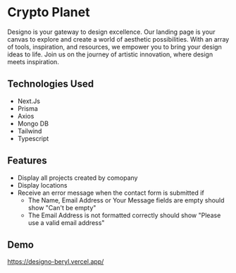 # Crypto Planet

Designo is your gateway to design excellence. Our landing page is your canvas to explore and create a world of aesthetic possibilities. With an array of tools, inspiration, and resources, we empower you to bring your design ideas to life. Join us on the journey of artistic innovation, where design meets inspiration.

## Technologies Used

- Next.Js
- Prisma
- Axios
- Mongo DB
- Tailwind
- Typescript

## Features
- Display all projects created by comopany
- Display locations
- Receive an error message when the contact form is submitted if
  - The Name, Email Address or Your Message fields are empty should show "Can't be empty"
  - The Email Address is not formatted correctly should show "Please use a valid email address"

## Demo

https://designo-beryl.vercel.app/
